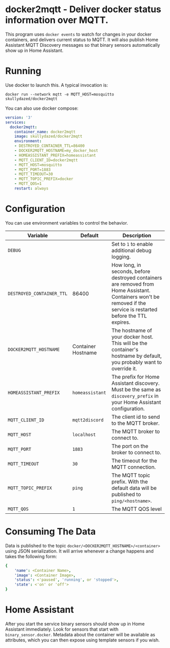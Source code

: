 # docker2mqtt - Deliver docker status information over MQTT.

This program uses `docker events` to watch for changes in your docker containers, and delivers current status to MQTT. It will also publish Home Assistant MQTT Discovery messages so that binary sensors automatically show up in Home Assistant.

# Running

Use docker to launch this. A typical invocation is:

    docker run --network mqtt -e MQTT_HOST=mosquitto skullydazed/docker2mqtt

You can also use docker compose:
```yaml
version: '3'
services:
  docker2mqtt:
    container_name: docker2mqtt
    image: skullydazed/docker2mqtt
    environment:
    - DESTROYED_CONTAINER_TTL=86400
    - DOCKER2MQTT_HOSTNAME=my_docker_host
    - HOMEASSISTANT_PREFIX=homeassistant
    - MQTT_CLIENT_ID=docker2mqtt
    - MQTT_HOST=mosquitto
    - MQTT_PORT=1883
    - MQTT_TIMEOUT=30
    - MQTT_TOPIC_PREFIX=docker
    - MQTT_QOS=1
    restart: always
```

# Configuration

You can use environment variables to control the behavior.

| Variable | Default | Description |
|----------|---------|-------------|
| `DEBUG` | | Set to `1` to enable additional debug logging. |
| `DESTROYED_CONTAINER_TTL` | 86400 | How long, in seconds, before destroyed containers are removed from Home Assistant. Containers won't be removed if the service is restarted before the TTL expires. |
| `DOCKER2MQTT_HOSTNAME` | Container Hostname | The hostname of your docker host. This will be the container's hostname by default, you probably want to override it. |
| `HOMEASSISTANT_PREFIX` | `homeassistant` | The prefix for Home Assistant discovery. Must be the same as `discovery_prefix` in your Home Assistant configuration. |
| `MQTT_CLIENT_ID` | `mqtt2discord` | The client id to send to the MQTT broker. |
| `MQTT_HOST` | `localhost` | The MQTT broker to connect to. |
| `MQTT_PORT` | `1883` | The port on the broker to connect to. |
| `MQTT_TIMEOUT` | `30` | The timeout for the MQTT connection. |
| `MQTT_TOPIC_PREFIX` | `ping` | The MQTT topic prefix. With the default data will be published to `ping/<hostname>`. |
| `MQTT_QOS` | `1` | The MQTT QOS level |

# Consuming The Data

Data is published to the topic `docker/<DOCKER2MQTT_HOSTNAME>/<container>` using JSON serialization. It will arrive whenever a change happens and takes the following form:

```yaml
{
    'name': <Container Name>,
    'image': <Container Image>,
    'status': <'paused', 'running', or 'stopped'>,
    'state': <'on' or 'off'>
}
```

# Home Assistant

After you start the service binary sensors should show up in Home Assistant immediately. Look for sensors that start with `binary_sensor.docker`. Metadata about the container will be available as attributes, which you can then expose using template sensors if you wish. 

